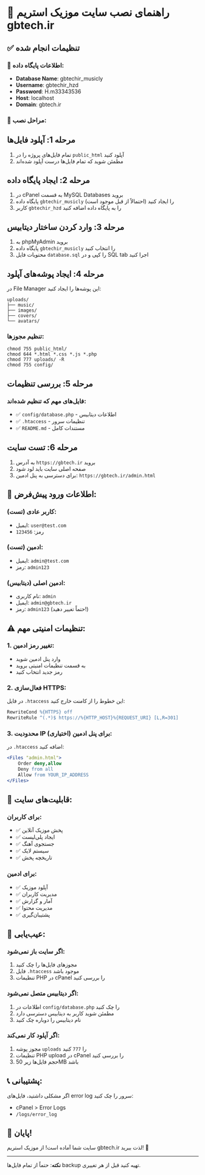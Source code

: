 # 🚀 راهنمای نصب سایت موزیک استریم gbtech.ir

## ✅ تنظیمات انجام شده

### 🔧 اطلاعات پایگاه داده:
- **Database Name**: gbtechir_musicly
- **Username**: gbtechir_hzd  
- **Password**: H.m33343536
- **Host**: localhost
- **Domain**: gbtech.ir

### 📁 مراحل نصب:

## مرحله 1: آپلود فایل‌ها
1. تمام فایل‌های پروژه را در `public_html` آپلود کنید
2. مطمئن شوید که تمام فایل‌ها درست آپلود شده‌اند

## مرحله 2: ایجاد پایگاه داده
1. در cPanel به قسمت MySQL Databases بروید
2. پایگاه داده `gbtechir_musicly` را ایجاد کنید (احتمالاً از قبل موجود است)
3. کاربر `gbtechir_hzd` را به پایگاه داده اضافه کنید

## مرحله 3: وارد کردن ساختار دیتابیس
1. به phpMyAdmin بروید
2. پایگاه داده `gbtechir_musicly` را انتخاب کنید
3. محتویات فایل `database.sql` را کپی و در SQL tab اجرا کنید

## مرحله 4: ایجاد پوشه‌های آپلود
در File Manager این پوشه‌ها را ایجاد کنید:
```
uploads/
├── music/
├── images/  
├── covers/
└── avatars/
```

### تنظیم مجوزها:
```
chmod 755 public_html/
chmod 644 *.html *.css *.js *.php
chmod 777 uploads/ -R
chmod 755 config/
```

## مرحله 5: بررسی تنظیمات
### فایل‌های مهم که تنظیم شده‌اند:
- ✅ `config/database.php` - اطلاعات دیتابیس
- ✅ `.htaccess` - تنظیمات سرور
- ✅ `README.md` - مستندات کامل

## مرحله 6: تست سایت
1. به آدرس `https://gbtech.ir` بروید
2. صفحه اصلی سایت باید لود شود
3. برای دسترسی به پنل ادمین: `https://gbtech.ir/admin.html`

## 🔑 اطلاعات ورود پیش‌فرض:

### کاربر عادی (تست):
- ایمیل: `user@test.com`
- رمز: `123456`

### ادمین (تست):  
- ایمیل: `admin@test.com`
- رمز: `admin123`

### ادمین اصلی (دیتابیس):
- نام کاربری: `admin`
- ایمیل: `admin@gbtech.ir`
- رمز: `admin123` (حتماً تغییر دهید!)

## ⚠️ تنظیمات امنیتی مهم:

### 1. تغییر رمز ادمین:
- وارد پنل ادمین شوید
- به قسمت تنظیمات امنیتی بروید  
- رمز جدید انتخاب کنید

### 2. فعال‌سازی HTTPS:
در فایل `.htaccess` این خطوط را از کامنت خارج کنید:
```apache
RewriteCond %{HTTPS} off
RewriteRule ^(.*)$ https://%{HTTP_HOST}%{REQUEST_URI} [L,R=301]
```

### 3. محدودیت IP برای پنل ادمین (اختیاری):
در `.htaccess` اضافه کنید:
```apache
<Files "admin.html">
    Order deny,allow
    Deny from all
    Allow from YOUR_IP_ADDRESS
</Files>
```

## 🎵 قابلیت‌های سایت:

### برای کاربران:
- ✅ پخش موزیک آنلاین
- ✅ ایجاد پلی‌لیست
- ✅ جستجوی آهنگ
- ✅ سیستم لایک
- ✅ تاریخچه پخش

### برای ادمین:
- ✅ آپلود موزیک
- ✅ مدیریت کاربران
- ✅ آمار و گزارش
- ✅ مدیریت محتوا
- ✅ پشتیبان‌گیری

## 🔧 عیب‌یابی:

### اگر سایت باز نمی‌شود:
1. مجوزهای فایل‌ها را چک کنید
2. فایل `.htaccess` موجود باشد
3. تنظیمات PHP در cPanel را بررسی کنید

### اگر دیتابیس متصل نمی‌شود:
1. اطلاعات در `config/database.php` را چک کنید
2. مطمئن شوید کاربر به دیتابیس دسترسی دارد
3. نام دیتابیس را دوباره چک کنید

### اگر آپلود کار نمی‌کند:
1. مجوز پوشه `uploads` را `777` کنید
2. تنظیمات PHP upload در cPanel را بررسی کنید
3. حجم فایل‌ها زیر 50MB باشد

## 📞 پشتیبانی:
اگر مشکلی داشتید، فایل‌های error log سرور را چک کنید:
- cPanel > Error Logs
- `/logs/error_log`

## 🎉 پایان!
سایت شما آماده است! از موزیک استریم gbtech.ir لذت ببرید! 🎵

---
**نکته**: حتماً از تمام فایل‌ها backup تهیه کنید قبل از هر تغییری.
